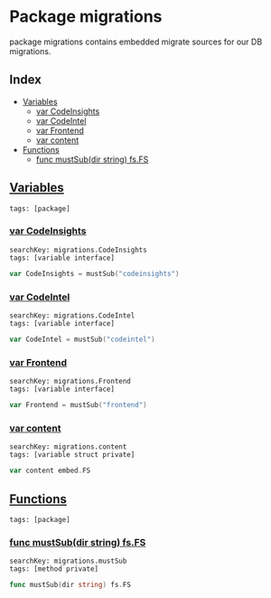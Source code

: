 # Package migrations

package migrations contains embedded migrate sources for our DB migrations. 

## Index

* [Variables](#var)
    * [var CodeInsights](#CodeInsights)
    * [var CodeIntel](#CodeIntel)
    * [var Frontend](#Frontend)
    * [var content](#content)
* [Functions](#func)
    * [func mustSub(dir string) fs.FS](#mustSub)


## <a id="var" href="#var">Variables</a>

```
tags: [package]
```

### <a id="CodeInsights" href="#CodeInsights">var CodeInsights</a>

```
searchKey: migrations.CodeInsights
tags: [variable interface]
```

```Go
var CodeInsights = mustSub("codeinsights")
```

### <a id="CodeIntel" href="#CodeIntel">var CodeIntel</a>

```
searchKey: migrations.CodeIntel
tags: [variable interface]
```

```Go
var CodeIntel = mustSub("codeintel")
```

### <a id="Frontend" href="#Frontend">var Frontend</a>

```
searchKey: migrations.Frontend
tags: [variable interface]
```

```Go
var Frontend = mustSub("frontend")
```

### <a id="content" href="#content">var content</a>

```
searchKey: migrations.content
tags: [variable struct private]
```

```Go
var content embed.FS
```

## <a id="func" href="#func">Functions</a>

```
tags: [package]
```

### <a id="mustSub" href="#mustSub">func mustSub(dir string) fs.FS</a>

```
searchKey: migrations.mustSub
tags: [method private]
```

```Go
func mustSub(dir string) fs.FS
```

